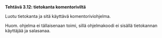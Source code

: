 **Tehtävä 3.12: tietokanta komentoriviltä**

Luotu tietokanta ja sitä käyttävä komentoriviohjelma.

Huom. ohjelma ei tällaisenaan toimi, sillä ohjelmakoodi ei sisällä tietokannan käyttäjää ja salasanaa.
